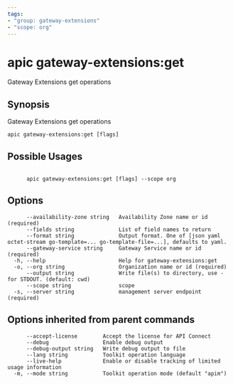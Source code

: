 ```yaml
---
tags:
- "group: gateway-extensions"
- "scope: org"
---
```

# apic gateway-extensions:get

Gateway Extensions get operations

## Synopsis

Gateway Extensions get operations

```
apic gateway-extensions:get [flags]
```

## Possible Usages

```

      apic gateway-extensions:get [flags] --scope org

```

## Options

```
      --availability-zone string   Availability Zone name or id (required)
      --fields string              List of field names to return
      --format string              Output format. One of [json yaml octet-stream go-template=... go-template-file=...], defaults to yaml.
      --gateway-service string     Gateway Service name or id (required)
  -h, --help                       Help for gateway-extensions:get
  -o, --org string                 Organization name or id (required)
      --output string              Write file(s) to directory, use - for STDOUT. (default: cwd)
      --scope string               scope
  -s, --server string              management server endpoint (required)
```

## Options inherited from parent commands

```
      --accept-license        Accept the license for API Connect
      --debug                 Enable debug output
      --debug-output string   Write debug output to file
      --lang string           Toolkit operation language
      --live-help             Enable or disable tracking of limited usage information
  -m, --mode string           Toolkit operation mode (default "apim")
```
